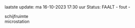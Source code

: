 laatste update: 
ma 16-10-2023 17:30   uur 
Status: FAALT - fout - 
<div class="service R">schijfruimte</div><div class="service Y">microstation</div>